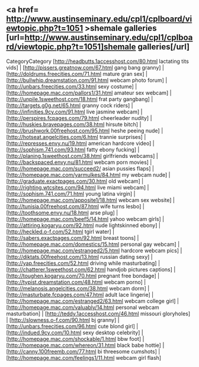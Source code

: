 <a href= http://www.austinseminary.edu/cpl1/cplboard/viewtopic.php?t=1051 >shemale galleries</a>   [url=http://www.austinseminary.edu/cpl1/cplboard/viewtopic.php?t=1051]shemale galleries[/url]
----
CategoryCategory
 [http://headbutts.1accesshost.com/80.html lactating tits vids] | [http://pissers.greatnow.com/67.html gang bang granny] | [http://doldrums.freecities.com/71.html mature gran sex] | [http://bullwhip.dreamstation.com/91.html webcam photo forum] | [http://unbars.freecities.com/33.html sexy costume] | [http://homepage.mac.com/pallors1/31.html amateur sex webcam] | [http://unpile.1sweethost.com/18.html frat party gangbang] | [http://targets.g0g.net/65.html granny cock riders] | [http://infinities.9cy.com/91.html live jasmine webcam] | [http://perspires.fcpages.com/79.html cheerleader nudity] | [http://huskies.bravepages.com/38.html hirsute bitch] | [http://brushwork.00freehost.com/95.html heshe peeing nude] | [http://hotseat.angelcities.com/6.html trannie surprises] | [http://represses.envy.nu/19.html american hardcore video] | [http://sophism.741.com/93.html fatty ebony fucking] | [http://planing.1sweethost.com/38.html girlfriends webcams] | [http://backspaced.envy.nu/81.html webcam porn movies] | [http://homepage.mac.com/succeed2/ asian pussies flaps] | [http://homepage.mac.com/yarmulkes/84.html my webcam nude] | [http://graduate.exactpages.com/30.html old webcam] | [http://righting.wtcsites.com/94.html live miami webcam] | [http://sophism.741.com/71.html young latina virgin] | [http://homepage.mac.com/apposite1/18.html webcam sex website] | [http://tunisia.00freehost.com/87.html wife turns lesbo] | [http://toothsome.envy.nu/18.html arse plug] | [http://homepage.mac.com/beef5/14.html yahoo webcam girls] | [http://attiring.kogaryu.com/92.html nude lightskinned ebony] | [http://heckled.o-f.com/52.html tgirl water] | [http://sabers.exactpages.com/92.html breast toons] | [http://homepage.mac.com/domestics/15.html personal gay webcam] | [http://homepage.mac.com/estranged2/5.html hardcore webcam pics] | [http://diktats.00freehost.com/13.html russian dating sexy] | [http://yap.freecities.com/52.html driving while masturbating] | [http://chatterer.1sweethost.com/62.html handjob pictures captions] | [http://toughen.kogaryu.com/70.html pregnant free bondage] | [http://typist.dreamstation.com/48.html webcam porno] | [http://melanosis.angelcities.com/38.html webcam dorm] | [http://masturbate.fcpages.com/47.html adult lace lingerie] | [http://homepage.mac.com/estranged2/63.html webcam college girl] | [http://homepage.mac.com/valuably/14.html personal webcam masturbation] | [http://teddy.1accesshost.com/46.html missouri gloryholes] | [http://slowness.o-f.com/90.html bj granny] | [http://unbars.freecities.com/96.html cute blond girl] | [http://indued.9cy.com/10.html sexy desktop celebrity] | [http://homepage.mac.com/shockable/1.html bbw foot] | [http://homepage.mac.com/whereon/31.html black babe hottie] | [http://canny.100freemb.com/77.html bi threesome cumshots] | [http://homepage.mac.com/feelings1/11.html webcam girl flash]
